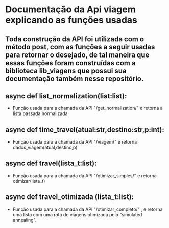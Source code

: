 # Documentação da Api viagem explicando as funções usadas

## Toda construção da API foi utilizada com o método post, com as funções a seguir usadas para retornar o desejado, de tal maneira que essas funções foram construídas com a biblioteca lib_viagens que possui sua documentação também nesse repositório.

## async def list_normalization(list:list):
- Função usada para a chamada da API "/get_normalization/" e retorna a lista passada normalizada

## async def time_travel(atual:str,destino:str,p:int):
- Função usada para a chamada da API "/viagem/" e retorna dados_viagem(atual,destino,p)

## async def travel(lista_t:list):
 - Função usada para a chamada da API "/otimizar_simples/" e retorna otimizar(lista_t)

 ## async def travel_otimizada (lista_t:list):
 - Função usada para a chamada da API "/otimizar_completo/" , e retorna uma lista com uma rota de viagens otimizada pelo "simulated annealing".
